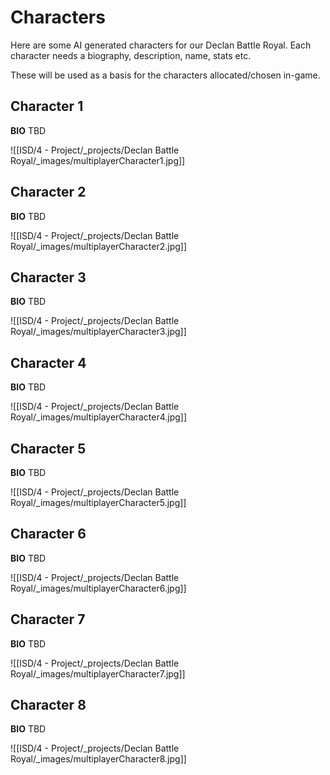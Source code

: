 
# Characters
Here are some AI generated characters for our Declan Battle Royal. Each character needs a biography, description, name, stats etc.

These will be used as a basis for the characters allocated/chosen in-game.

## Character 1
**BIO**
TBD

![[ISD/4 - Project/_projects/Declan Battle Royal/_images/multiplayerCharacter1.jpg]]

## Character 2
**BIO**
TBD


![[ISD/4 - Project/_projects/Declan Battle Royal/_images/multiplayerCharacter2.jpg]]

## Character 3
**BIO**
TBD

![[ISD/4 - Project/_projects/Declan Battle Royal/_images/multiplayerCharacter3.jpg]]

## Character 4
**BIO**
TBD


![[ISD/4 - Project/_projects/Declan Battle Royal/_images/multiplayerCharacter4.jpg]]

## Character 5
**BIO**
TBD


![[ISD/4 - Project/_projects/Declan Battle Royal/_images/multiplayerCharacter5.jpg]]

## Character 6
**BIO**
TBD


![[ISD/4 - Project/_projects/Declan Battle Royal/_images/multiplayerCharacter6.jpg]]

## Character 7
**BIO**
TBD


![[ISD/4 - Project/_projects/Declan Battle Royal/_images/multiplayerCharacter7.jpg]]

## Character 8
**BIO**
TBD


![[ISD/4 - Project/_projects/Declan Battle Royal/_images/multiplayerCharacter8.jpg]]